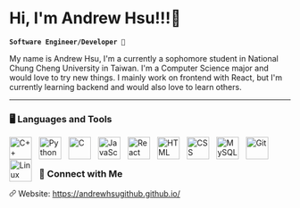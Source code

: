 # Hi, I'm Andrew Hsu!!!👋

**`Software Engineer/Developer 🤘`**

My name is Andrew Hsu, I'm a currently a sophomore student in National Chung Cheng University in Taiwan. I'm a Computer Science major and would love to try new things. I mainly work on frontend with React, but I'm currently learning backend and would also love to learn others.

---

### 🖥️ Languages and Tools

<img align="left" alt="C++" width="40px" style="padding-right:10px;" src="https://cdn.jsdelivr.net/gh/devicons/devicon/icons/cplusplus/cplusplus-line.svg" />
<img align="left" alt="Python" width="40px" style="padding-right:10px;" src="https://cdn.jsdelivr.net/gh/devicons/devicon/icons/python/python-original.svg" />   
<img align="left" alt="C" width="40px" style="padding-right:10px;" src="https://cdn.jsdelivr.net/gh/devicons/devicon/icons/c/c-plain.svg" />
<img align="left" alt="JavaScript" width="40px" style="padding-right:10px;" src="https://cdn.jsdelivr.net/gh/devicons/devicon/icons/javascript/javascript-plain.svg" />
<img align="left" alt="React" width="40px" style="padding-right:10px;" src="https://cdn.jsdelivr.net/gh/devicons/devicon/icons/react/react-original.svg" />
<img align="left" alt="HTML" width="40px" style="padding-right:10px;" src="https://cdn.jsdelivr.net/gh/devicons/devicon/icons/html5/html5-plain.svg" />
<img align="left" alt="CSS" width="40px" style="padding-right:10px;" src="https://cdn.jsdelivr.net/gh/devicons/devicon/icons/css3/css3-plain.svg" />
<img align="left" alt="MySQL" width="40px" style="padding-right:10px;" src="https://cdn.jsdelivr.net/gh/devicons/devicon/icons/mysql/mysql-original.svg" />
<img align="left" alt="Git" width="40px" style="padding-right:10px;" src="https://cdn.jsdelivr.net/gh/devicons/devicon/icons/git/git-original.svg" />
<img align="left" alt="Linux" width="40px" style="padding-right:10px;" src="https://cdn.jsdelivr.net/gh/devicons/devicon/icons/linux/linux-original.svg" />
<br />

#

### 🧰 Connect with Me

<svg xmlns="http://www.w3.org/2000/svg" viewBox="0 0 24 24" width="12" height="12"><path d="M14.78 3.653a3.936 3.936 0 1 1 5.567 5.567l-3.627 3.627a3.936 3.936 0 0 1-5.88-.353.75.75 0 0 0-1.18.928 5.436 5.436 0 0 0 8.12.486l3.628-3.628a5.436 5.436 0 1 0-7.688-7.688l-3 3a.75.75 0 0 0 1.06 1.061l3-3Z"></path><path d="M7.28 11.153a3.936 3.936 0 0 1 5.88.353.75.75 0 0 0 1.18-.928 5.436 5.436 0 0 0-8.12-.486L2.592 13.72a5.436 5.436 0 1 0 7.688 7.688l3-3a.75.75 0 1 0-1.06-1.06l-3 3a3.936 3.936 0 0 1-5.567-5.568l3.627-3.627Z"></path></svg> Website: https://andrewhsugithub.github.io/

